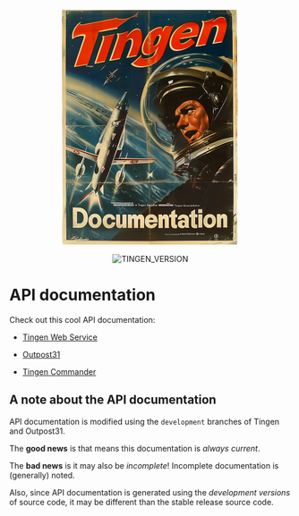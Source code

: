 <!-- u250401 -->

<div align="center">

  ![logo](../.github/image/logo/TingenDocumentation_logo_320x420.png)

  ![TINGEN_VERSION](https://img.shields.io/badge/BASED%20ON%20Tingen%2025.4-white?style=for-the-badge)

</div>

# API documentation

Check out this cool API documentation:

* [Tingen Web Service](https://spectrum-health-systems.github.io/Tingen-Documentation/API/Tingen-WebService/html/N_TingenWebService.htm)

* [Outpost31](https://spectrum-health-systems.github.io/Tingen-Documentation/API/Outpost31/index.html)

* [Tingen Commander](https://spectrum-health-systems.github.io/Tingen-Documentation/API/Tingen-Commander/html/N_TingenCommander.htm)

## A note about the API documentation

API documentation is modified using the `development` branches of Tingen and Outpost31.

The **good news** is that means this documentation is *always current*.

The **bad news** is it may also be *incomplete*! Incomplete documentation is (generally) noted.

Also, since API documentation is generated using the *development versions* of source code, it may be different than the stable release source code.
